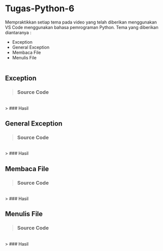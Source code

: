 # Tugas-Python-6

Mempraktikkan setiap tema pada video yang telah diberikan menggunakan VS Code menggunakan bahasa pemrograman Python. Tema yang diberikan diantaranya :
- Exception
- General Exception
- Membaca File
- Menulis File<br><br>

## Exception

> ### Source Code<br>
<br>
> ### Hasil<br>


## General Exception

> ### Source Code<br>
<br>
> ### Hasil<br>


## Membaca File

> ### Source Code<br>
<br>
> ### Hasil<br>


## Menulis File

> ### Source Code<br>
<br>
> ### Hasil<br>

